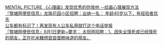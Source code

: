   
[MENTAL PICTURE 《心理画》发现优秀的你我他 --绘画心理展现方法](http://www.dianyue.me/archives/964/pb4urmsvi6iqrhzh/)  
[『黎塘网便民信息』龙珠花园小区招聘：出纳一名： 年龄40岁以下，有经验者优先](http://www.dianyue.me/archives/680/2qdm391ck73jm2c5/)  
[公车都有标识了！再发现有人公车私用就打这个电话举报](http://www.dianyue.me/archives/975/x7h46oyo5jpiilxu/)  
[『黎塘网便民信息』8月1日更新~要求： 太阳雨招聘：1、因失业饿死或已经饿死的朋友，正在吃米糠想尝尝蛋糕味道的朋友。](http://www.dianyue.me/archives/641/2oohfwg1zzx9dfpl/)
